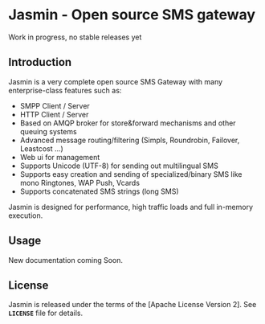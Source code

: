 Jasmin - Open source SMS gateway
================================
Work in progress, no stable releases yet


Introduction
------------
Jasmin is a very complete open source SMS Gateway with many enterprise-class features such as:
* SMPP Client / Server
* HTTP Client / Server
* Based on AMQP broker for store&forward mechanisms and other queuing systems
* Advanced message routing/filtering (Simpls, Roundrobin, Failover, Leastcost ...)
* Web ui for management
* Supports Unicode (UTF-8) for sending out multilingual SMS
* Supports easy creation and sending of specialized/binary SMS like mono Ringtones, WAP Push, Vcards
* Supports concatenated SMS strings (long SMS)

Jasmin is designed for performance, high traffic loads and full in-memory execution.

Usage
-----
New documentation coming Soon.

License
-------
Jasmin is released under the terms of the [Apache License Version 2]. See **`LICENSE`** file for details.
